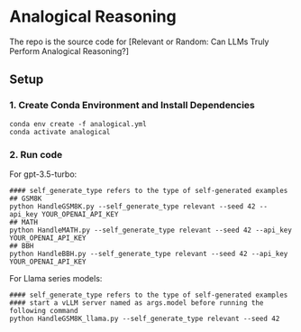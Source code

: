 # Analogical Reasoning

The repo is the source code for [Relevant or Random: Can LLMs Truly Perform Analogical Reasoning?]

## Setup

### 1. Create Conda Environment and Install Dependencies
```
conda env create -f analogical.yml
conda activate analogical
```

### 2. Run code

For gpt-3.5-turbo:
```
#### self_generate_type refers to the type of self-generated examples
## GSM8K
python HandleGSM8K.py --self_generate_type relevant --seed 42 --api_key YOUR_OPENAI_API_KEY
## MATH
python HandleMATH.py --self_generate_type relevant --seed 42 --api_key YOUR_OPENAI_API_KEY
## BBH
python HandleBBH.py --self_generate_type relevant --seed 42 --api_key YOUR_OPENAI_API_KEY
```


For Llama series models:
```
#### self_generate_type refers to the type of self-generated examples
#### start a vLLM server named as args.model before running the following command
python HandleGSM8K_llama.py --self_generate_type relevant --seed 42
```
